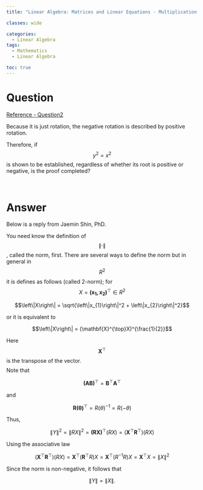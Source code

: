 ```yaml
---
title: "Linear Algebra: Matrices and Linear Equations - Multiplication of Matrices - Question #1"

classes: wide

categories:
  - Linear Algebra
tags:
  - Mathematics
  - Linear Algebra

toc: true
---
```


# Question

[Reference - Question2](https://enfycius.github.io/linear%20algebra/Studying_Linear-3/)

Because it is just rotation, the negative rotation is described by positive rotation.

Therefore, if $$y^2 = x^2$$ is shown to be established, regardless of whether its root is positive or negative, is the proof completed?

<br/>

# Answer

Below is a reply from Jaemin Shin, PhD.

You need know the definition of $$\left\|\cdot\right\|$$, called the norm, first. There are several ways to define the norm but in general in $$R^{2}$$ it is defines as follows (called 2-norm); for $$X = \mathbf{(x_{1}, x_{2})}^\top \in R^2$$

$$\left\|X\right\| = \sqrt{\left\|x_{1}\right\|^2 + \left\|x_{2}\right\|^2}$$

or it is equivalent to

$$\left\|X\right\| = (\mathbf{X}^{\top}X)^{\frac{1}{2}}$$

Here $$\mathbf{X}^\top$$ is the transpose of the vector. $$$$ Note that

$$\mathbf{(AB)}^\top = \mathbf{B}^\top\mathbf{A}^\top$$

and

$$\mathbf{R(\theta)}^\top = R(\theta)^{-1} = R(-\theta)$$

Thus,

$$\left\|Y\right\|^{2} = \left\|RX\right\|^{2} = \mathbf{(RX)}^{\top}(RX)=(\mathbf{X}^{\top}\mathbf{R}^{\top})(RX)$$

Using the associative law

$$(\mathbf{X}^{\top}\mathbf{R}^{\top})(RX) = \mathbf{X}^{\top}(\mathbf{R}^{\top}R)X = \mathbf{X}^{\top}(R^{-1}R)X = \mathbf{X}^{\top}X = \left\|X\right\|^2$$

Since the norm is non-negative, it follows that

$$\left\|Y\right\| = \left\|X\right\|.$$

